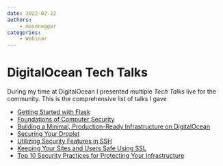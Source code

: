 ```yaml
---
date: 2022-02-22
authors:
    - masonegger
categories:
    - Webinar
---
```


# DigitalOcean Tech Talks

During my time at DigitalOcean I presented multiple _Tech Talks_ live for
the community. This is the comprehensive list of talks I gave

<!-- more -->

* [Getting Started with Flask](https://www.digitalocean.com/community/tech_talks/getting-started-with-flask)
* [Foundations of Computer Security](https://www.digitalocean.com/community/tech_talks/foundations-of-computer-security)
* [Building a Minimal, Production-Ready Infrastructure on DigitalOcean](https://www.digitalocean.com/community/tech_talks/building-a-minimal-production-ready-infrastructure-on-digitalocean)
* [Securing Your Droplet](https://www.digitalocean.com/community/tech_talks/securing-your-droplet)
* [Utilizing Security Features in SSH](https://www.digitalocean.com/community/tutorials/utilizing-security-features-in-ssh)
* [Keeping Your Sites and Users Safe Using SSL](https://www.digitalocean.com/community/tech_talks/keeping-your-sites-and-users-safe-using-ssl)
* [Top 10 Security Practices for Protecting Your Infrastructure](https://www.digitalocean.com/community/tutorials/utilizing-security-features-in-ssh)
